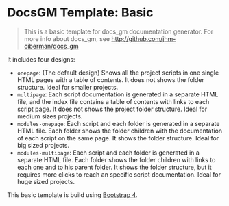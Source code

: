 # DocsGM Template: Basic

> This is a basic template for docs_gm documentation generator.
> For more info about docs_gm, see http://github.com/jhm-ciberman/docs_gm

It includes four designs:

- `onepage`: (The default design) Shows all the project scripts in one single HTML pages with a table of contents. It does not shows the folder structure. Ideal for smaller projects.
- `multipage`: Each script documentation is generated in a separate HTML file, and the index file contains a table of contents with links to each script page. It does not shows the project folder structure. Ideal for medium sizes projects.
- `modules-onepage`: Each script and each folder is generated in a separate HTML file. Each folder shows the folder children with the documentation of each script on the same page. It shows the folder structure. Ideal for big sized projects.
- `modules-multipage`: Each script and each folder is generated in a separate HTML file. Each folder shows the folder children with links to each one and to his parent folder. It shows the folder structure, but it requires more clicks to reach an specific script documentation. Ideal for huge sized projects.

This basic template is build using [Bootstrap 4](https://getbootstrap.com/).